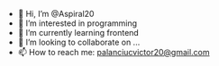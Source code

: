 - 👋 Hi, I’m @Aspiral20
- 👀 I’m interested in programming
- 🌱 I’m currently learning frontend
- 💞️ I’m looking to collaborate on ...
- 📫 How to reach me: palanciucvictor20@gmail.com

<!---
Aspiral20/Aspiral20 is a ✨ special ✨ repository because its `README.md` (this file) appears on your GitHub profile.
You can click the Preview link to take a look at your changes.
--->
